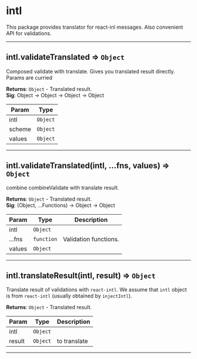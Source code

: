 <a name="module_intl"></a>

# intl
This package provides translator for react-inl messages. Also convenient API for validations.


* * *

<a name="module_intl.validateTranslated"></a>

## intl.validateTranslated ⇒ <code>Object</code>
Composed validate with translate. Gives you translated result directly.
Params are curried

**Returns**: <code>Object</code> - Translated result.  
**Sig**: Object -> Object -> Object -> Object  

| Param | Type |
| --- | --- |
| intl | <code>Object</code> | 
| scheme | <code>Object</code> | 
| values | <code>Object</code> | 


* * *

<a name="module_intl.validateTranslated"></a>

## intl.validateTranslated(intl, ...fns, values) ⇒ <code>Object</code>
combine combineValidate with translate result.

**Returns**: <code>Object</code> - Translated result.  
**Sig**: (Object, ...Functions) -> Object -> Object  

| Param | Type | Description |
| --- | --- | --- |
| intl | <code>Object</code> |  |
| ...fns | <code>function</code> | Validation functions. |
| values | <code>Object</code> |  |


* * *

<a name="module_intl.translateResult"></a>

## intl.translateResult(intl, result) ⇒ <code>Object</code>
Translate result of validations with `react-intl`.
We assume that `intl` object is from `react-intl` (usually obtained by `injectIntl`).

**Returns**: <code>Object</code> - Translated result.  

| Param | Type | Description |
| --- | --- | --- |
| intl | <code>Object</code> |  |
| result | <code>Object</code> | to translate |


* * *